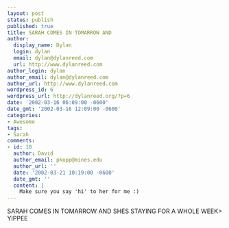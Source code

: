 ```yaml
---
layout: post
status: publish
published: true
title: SARAH COMES IN TOMARROW AND
author:
  display_name: Dylan
  login: dylan
  email: dylan@dylanreed.com
  url: http://www.dylanreed.com
author_login: dylan
author_email: dylan@dylanreed.com
author_url: http://www.dylanreed.com
wordpress_id: 6
wordpress_url: http://dylanreed.org/?p=6
date: '2002-03-16 06:09:00 -0600'
date_gmt: '2002-03-16 12:09:00 -0600'
categories:
- Awesome
tags:
- Sarah
comments:
- id: 10
  author: David
  author_email: pkopp@mines.edu
  author_url: ''
  date: '2002-03-21 10:19:00 -0600'
  date_gmt: ''
  content: |
    Make sure you say 'hi' to her for me :)
---
```

<p>SARAH COMES IN TOMARROW AND SHES STAYING FOR A WHOLE WEEK> YIPPEE</p>
